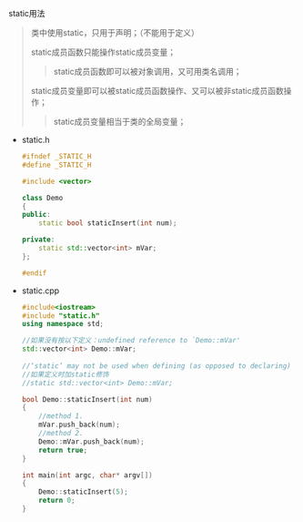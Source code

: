 
static用法
> 类中使用static，只用于声明；（不能用于定义）
>
> static成员函数只能操作static成员变量；
>> static成员函数即可以被对象调用，又可用类名调用；
>
> static成员变量即可以被static成员函数操作、又可以被非static成员函数操作；
>> static成员变量相当于类的全局变量；
>


- static.h

	```cpp
	#ifndef _STATIC_H
	#define _STATIC_H

	#include <vector>

	class Demo
	{
	public:
		static bool staticInsert(int num);

	private:
		static std::vector<int> mVar;
	};

	#endif
	```

- static.cpp

	```cpp
	#include<iostream>
	#include "static.h"
	using namespace std;

	//如果没有按以下定义：undefined reference to `Demo::mVar'
	std::vector<int> Demo::mVar;
	 
	//‘static’ may not be used when defining (as opposed to declaring) a static data member [-fpermissive]
	//如果定义时加static修饰
	//static std::vector<int> Demo::mVar;

	bool Demo::staticInsert(int num)
	{
		//method 1.
		mVar.push_back(num);
		//method 2.
		Demo::mVar.push_back(num);
		return true;
	}

	int main(int argc, char* argv[])
	{
		Demo::staticInsert(5);
		return 0;
	} 
	```

